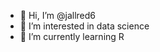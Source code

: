 - 👋 Hi, I’m @jallred6
- 👀 I’m interested in data science
- 🌱 I’m currently learning R

<!---
jallred6/jallred6 is a ✨ special ✨ repository because its `README.md` (this file) appears on your GitHub profile.
You can click the Preview link to take a look at your changes.
--->
